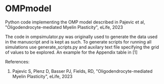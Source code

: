 # OMPmodel
Python code implementing the OMP model described in Pajevic et al, "Oligodendrocyte-mediated Myelin Plasticity", eLife, 2023

The code in ompsimulator.py was originally used to generate the data used in the manuscript and is kept as such.
To generate scripts for running all simulations use generate_scripts.py and auxilary text file specifying the grid of values to be explored.
An example for the Appendix table in [1]


References:

1. Pajevic S, Plenz D, Basser PJ, Fields, RD, "Oligodendrocyte-mediated Myelin Plasticity", eLife, 2023
